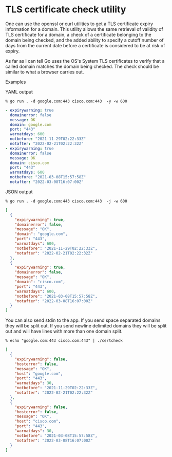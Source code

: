 # TLS certificate check utility

One can use the openssl or curl utilities to get a TLS certificate expiry
information for a domain. This utility allows the same retrieval of validity of
TLS certificate for a domain, a check of a certificate belonging to the domain
being checked, and the added ability to specify a cutoff number of days from the
current date before a certificate is considered to be at risk of expiry.

As far as I can tell Go uses the OS's System TLS certificates to verify that a
called domain matches the domain being checked. The check should be similar to
what a browser carries out.

Examples

YAML output

`% go run . -d google.com:443 cisco.com:443  -y -w 600`

```yaml
- expirywarning: true
  domainerror: false
  message: OK
  domain: google.com
  port: "443"
  warnatdays: 600
  notbefore: "2021-11-29T02:22:33Z"
  notafter: "2022-02-21T02:22:32Z"
- expirywarning: true
  domainerror: false
  message: OK
  domain: cisco.com
  port: "443"
  warnatdays: 600
  notbefore: "2021-03-08T15:57:58Z"
  notafter: "2022-03-08T16:07:00Z"
```

JSON output

`% go run . -d google.com:443 cisco.com:443  -j -w 600`
```json
[
  {
    "expirywarning": true,
    "domainerror": false,
    "message": "OK",
    "domain": "google.com",
    "port": "443",
    "warnatdays": 600,
    "notbefore": "2021-11-29T02:22:33Z",
    "notafter": "2022-02-21T02:22:32Z"
  },
  {
    "expirywarning": true,
    "domainerror": false,
    "message": "OK",
    "domain": "cisco.com",
    "port": "443",
    "warnatdays": 600,
    "notbefore": "2021-03-08T15:57:58Z",
    "notafter": "2022-03-08T16:07:00Z"
  }
]
```

You can also send stdin to the app. If you send space separated domains they
will be split out. If you send newline delimited domains they will be split out
and will have lines with more than one domain split.

`% echo "google.com:443 cisco.com:443" | ./certcheck`
```json
[
  {
    "expirywarning": false,
    "hosterror": false,
    "message": "OK",
    "host": "google.com",
    "port": "443",
    "warnatdays": 30,
    "notbefore": "2021-11-29T02:22:33Z",
    "notafter": "2022-02-21T02:22:32Z"
  },
  {
    "expirywarning": false,
    "hosterror": false,
    "message": "OK",
    "host": "cisco.com",
    "port": "443",
    "warnatdays": 30,
    "notbefore": "2021-03-08T15:57:58Z",
    "notafter": "2022-03-08T16:07:00Z"
  }
]
```